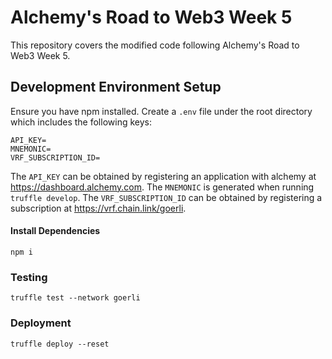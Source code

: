 # Alchemy's Road to Web3 Week 5

This repository covers the modified code following Alchemy's Road to Web3 Week 5.

## Development Environment Setup

Ensure you have npm installed. Create a `.env` file under the root directory which includes the following keys:

    API_KEY=
    MNEMONIC=
    VRF_SUBSCRIPTION_ID=

The `API_KEY` can be obtained by registering an application with alchemy at https://dashboard.alchemy.com. The `MNEMONIC` is generated when running `truffle develop`.
The `VRF_SUBSCRIPTION_ID` can be obtained by registering a subscription at https://vrf.chain.link/goerli.

#### Install Dependencies

    npm i

### Testing

    truffle test --network goerli

### Deployment

    truffle deploy --reset
